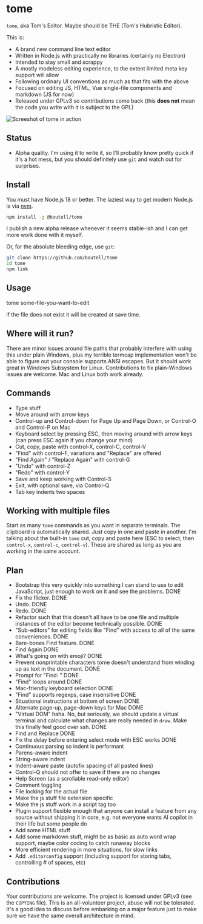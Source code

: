 # tome

`tome`, aka Tom's Editor. Maybe should be THE (Tom's Hubristic Editor).

This is:

* A brand new command line text editor
* Written in Node.js with practically no libraries (certainly no Electron)
* Intended to stay small and scrappy
* A mostly modeless editing experience, to the extent limited meta key support will allow
* Following ordinary UI conventions as much as that fits with the above
* Focused on editing JS, HTML, Vue single-file components and markdown (JS for now)
* Released under GPLv3 so contributions come back (this **does not** mean the code you write with it
is subject to the GPL)

![Screeshot of tome in action](https://github.com/boutell/tome/blob/main/screenshot.png?raw=true)


## Status

* Alpha quality. I'm using it to write it, so I'll probably know pretty quick if it's a hot mess, but you should definitely
use `git` and watch out for surprises.

## Install

You must have Node.js 18 or better. The laziest way to get modern Node.js is via [nvm](https://github.com/nvm-sh/nvm).

```bash
npm install -g @boutell/tome
```

I publish a new alpha release whenever it seems stable-ish and
I can get more work done with it myself.

Or, for the absolute bleeding edge, use `git`:

```bash
git clone https://github.com/boutell/tome
cd tome
npm link
```

## Usage

tome some-file-you-want-to-edit

if the file does not exist it will be created at save time.

## Where will it run?

There are minor issues around file paths that probably interfere with using this under plain Windows, plus my terrible termcap implementation won't
be able to figure out your console supports ANSI escapes. But it 
should work great in Windows Subsystem for Linux. Contributions to fix
plain-Windows issues are welcome. Mac and Linux both
work already.


## Commands

* Type stuff
* Move around with arrow keys
* Control-up and Control-down for Page Up and Page Down, or Control-O and Control-P on Mac
* Keyboard select by pressing ESC, then moving around with arrow keys
(can press ESC again if you change your mind)
* Cut, copy, paste with control-X, control-C, control-V
* "Find" with control-F, variations and "Replace" are offered
* "Find Again" / "Replace Again" with control-G
* "Undo" with control-Z
* "Redo" with control-Y
* Save and keep working with Control-S
* Exit, with optional save, via Control-Q
* Tab key indents two spaces

## Working with multiple files

Start as many `tome` commands as you want in separate terminals. The clipboard is automatically shared. Just copy in one and paste in another.
I'm talking about the built-in `tome` cut, copy and paste here (ESC to select, then `control-x`, `control-c`, `control-v`). These are shared
as long as you are working in the same account.

## Plan

* Bootstrap this very quickly into something I can stand to use to edit JavaScript, just enough to work on it and see the problems. DONE
* Fix the flicker. DONE
* Undo. DONE
* Redo. DONE
* Refactor such that this doesn't all have to be one file and multiple instances of the editor become technically possible. DONE
* "Sub-editors" for editing fields like "Find" with access to all of the same conveniences. DONE
* Bare-bones Find feature. DONE
* Find Again DONE
* What's going on with emoji? DONE
* Prevent nonprintable characters tome doesn't understand from winding up as text in the document. DONE
* Prompt for "Find: " DONE
* "Find" loops around DONE
* Mac-friendly keyboard selection DONE
* "Find" supports regexps, case insensitive DONE
* Situational instructions at bottom of screen DONE
* Alternate page-up, page-down keys for Mac DONE
* "Virtual DOM" haha. No, but seriously, we should update a virtual terminal and calculate what changes are really 
needed in `draw`. Make this finally feel good over ssh. DONE
* Find and Replace DONE
* Fix the delay before entering select mode with ESC works DONE
* Continuous parsing so indent is performant
* Parens-aware indent
* String-aware indent
* Indent-aware paste (autofix spacing of all pasted lines)
* Control-Q should not offer to save if there are no changes
* Help Screen (as a scrollable read-only editor)
* Comment toggling
* File locking for the actual file
* Make the js stuff file extension specific
* Make the js stuff work in a script tag too
* Plugin support flexible enough that anyone can install a feature from any source without shipping it in core,
e.g. not everyone wants AI copilot in their life but some people do
* Add some HTML stuff
* Add some markdown stuff, might be as basic as auto word wrap support, maybe color coding to catch runaway blocks
* More efficient rendering in more situations, for slow links
* Add `.editorconfig` support (including support for storing tabs, controlling # of spaces, etc)

## Contributions

Your contributions are welcome. The project is licensed under GPLv3 (see the `COPYING` file). This is an all-volunteer
project, abuse will not be tolerated. It's a good idea to discuss before embarking on a major feature just to make sure we
have the same overall architecture in mind.
